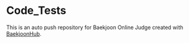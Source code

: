 # Code_Tests
This is an auto push repository for Baekjoon Online Judge created with [BaekjoonHub](https://github.com/BaekjoonHub/BaekjoonHub).
